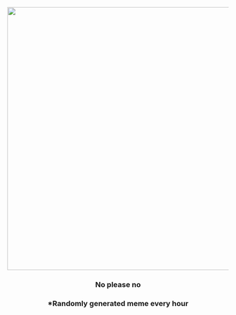 <p align="center">
        <img src="https://i.redd.it/1u5zodoyawu81.jpg" width="600" height="600">
        </p>
        <h3 align="center">No please no</h3>
        <h3 align="center">*Randomly generated meme every hour</h3>
    